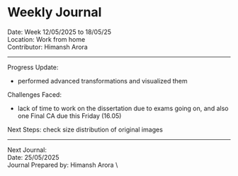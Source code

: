 # Weekly Journal 

Date: Week 12/05/2025 to 18/05/25 \
Location: Work from home \
Contributor: Himansh Arora
________________________________________
Progress Update:
- performed advanced transformations and visualized them

Challenges Faced: 
- lack of time to work on the dissertation due to exams going on, and also one Final CA due this Friday (16.05)

Next Steps: check size distribution of original images
________________________________________
Next Journal: \
Date: 25/05/2025 \
Journal Prepared by: Himansh Arora \